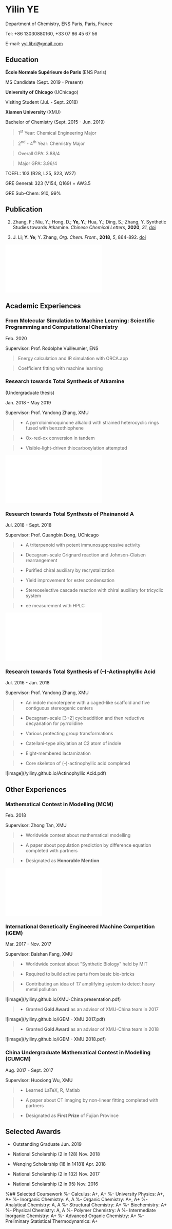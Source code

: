 # Yilin YE

Department of Chemistry, ENS Paris, Paris, France

Tel: +86 13030880160, +33 07 86 45 67 56

E-mail: yyl.libri@gmail.com

## Education

**École Normale Supérieure de Paris** (ENS Paris)

MS Candidate (Sept. 2019 - Present)

**University of Chicago** (UChicago)

Visiting Student (Jul. - Sept. 2018)

**Xiamen University** (XMU)

Bachelor of Chemistry (Sept. 2015 - Jun. 2019)
> 1<sup>st</sup> Year: Chemical Engineering Major

> 2<sup>nd</sup> - 4<sup>th</sup> Year: Chemistry Major

> Overall GPA: 3.88/4

> Major GPA: 3.96/4

TOEFL: 103 (R28, L25, S23, W27)

GRE General: 323 (V154, Q169) + AW3.5

GRE Sub-Chem: 910, 99%

## Publication

2. Zhang, F.; Niu, Y.; Hong, D.; **Ye, Y.**; Hua, Y.; Ding, S.; Zhang, Y. Synthetic Studies towards Atkamine. _Chinese Chemical Letters_, **2020**, _31_, [doi](https://www.sciencedirect.com/science/article/abs/pii/S1001841720303466)

1. J. Li; **Y. Ye**; Y. Zhang, _Org. Chem. Front_., **2018**, _5_, 864-892. [doi](http://pubs.rsc.org/en/Content/ArticleLanding/2018/QO/C7QO01077J)

![image](/yiliny.github.io/GA.pdf)

## Academic Experiences

### From Molecular Simulation to Machine Learning: Scientific Programming and Computational Chemistry

Feb. 2020

Supervisor: Prof. Rodolphe Vuilleumier, ENS

> Energy calculation and IR simulation with ORCA.app

> Coefficient fitting with machine learning

### Research towards Total Synthesis of Atkamine
(Undergraduate thesis)

Jan. 2018 - May 2019

Supervisor: Prof. Yandong Zhang, XMU

>- A pyrroloiminoquinone alkaloid with strained heterocyclic rings fused with benzothiophene

>- Ox-red-ox conversion in tandem

>- Visible-light-driven thiocarboxylation attempted

![image](/yiliny.github.io/sul.pdf)

### Research towards Total Synthesis of Phainanoid A

Jul. 2018 - Sept. 2018

Supervisor: Prof. Guangbin Dong, UChicago

>- A triterpenoid with potent immunosuppressive activity

>- Decagram-scale Grignard reaction and Johnson-Claisen rearrangement

>- Purified chiral auxiliary by recrystalization

>- Yield improvement for ester condensation

>- Stereoselective cascade reaction with chiral auxiliary for tricyclic system

>- ee measurement with HPLC

![image](/yiliny.github.io/Ph.pdf)

### Research towards Total Synthesis of (–)-Actinophyllic Acid

Jul. 2016 - Jan. 2018

Supervisor: Prof. Yandong Zhang, XMU

>- An indole monoterpene with a caged-like scaffold and five contiguous stereogenic centers

>- Decagram-scale [3+2] cycloaddition and then reductive decyanation for pyrrolidine

>- Various protecting group transformations

>- Catellani-type alkylation at C2 atom of indole

>- Eight-membered lactamization

>- Core skeleton of (–)-actinophyllic acid completed

![image](/yiliny.github.io/Actinophyllic Acid.pdf)

## Other Experiences

### Mathematical Contest in Modelling (MCM)

Feb. 2018

Supervisor: Zhong Tan, XMU

>- Worldwide contest about mathematical modelling

>- A paper about population prediction by difference equation completed with partners

>- Designated as **Honorable Mention**

![image](/yiliny.github.io/88382.pdf)

### International Genetically Engineered Machine Competition (iGEM)

Mar. 2017 - Nov. 2017

Supervisor: Baishan Fang, XMU

>- Worldwide contest about "Synthetic Biology" held by MIT

>- Required to build active parts from basic bio-bricks

>- Contributing an idea of T7 amplifying system to detect heavy metal pollution

![image](/yiliny.github.io/XMU-China presentation.pdf)

>- Granted **Gold Award** as an advisor of XMU-China team in 2017

![image](/yiliny.github.io/iGEM - XMU 2017.pdf)

>- Granted **Gold Award** as an advisor of XMU-China team in 2018

![image](/yiliny.github.io/iGEM - XMU 2018.pdf)

### China Undergraduate Mathematical Contest in Modelling (CUMCM)

Aug. 2017 - Sept. 2017

Supervisor: Huoxiong Wu, XMU

>- Learned LaTeX, R, Matlab

>- A paper about CT imaging by non-linear fitting completed with partners

>- Designated as **First Prize** of Fujian Province

## Selected Awards

- Outstanding Graduate	Jun. 2019

- National Scholarship (2 in 128)	Nov. 2018

- Wenqing Scholarship (18 in 14181)  Apr. 2018

- National Scholarship (2 in 132)	Nov. 2017

- National Scholarship (2 in 95)	Nov. 2016

%## Selected Coursework
%- Calculus: A+, A+
%- University Physics: A+, A+
%- Inorganic Chemistry: A, A
%- Organic Chemistry: A+, A+
%- Analytical Chemistry: A, A
%- Structural Chemistry: A+
%- Biochemistry: A+
%- Physical Chemistry: A, A
%- Polymer Chemistry: A
%- Intermediate Inorganic Chemistry: A+
%- Advanced Organic Chemistry: A+
%- Preliminary Statistical Thermodynamics: A+
